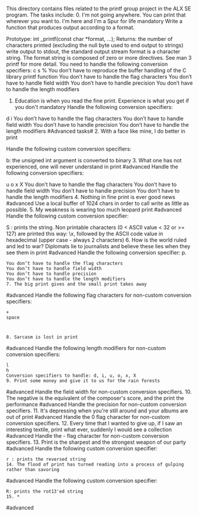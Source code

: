 This directory contains files related to the printf group project in the ALX SE program. The tasks include:
0. I'm not going anywhere. You can print that wherever you want to. I'm here and I'm a Spur for life
mandatory
Write a function that produces output according to a format.

Prototype: int _printf(const char *format, ...);
Returns: the number of characters printed (excluding the null byte used to end output to strings)
write output to stdout, the standard output stream
format is a character string. The format string is composed of zero or more directives. See man 3 printf for more detail. You need to handle the following conversion specifiers:
c
s
%
You don’t have to reproduce the buffer handling of the C library printf function
You don’t have to handle the flag characters
You don’t have to handle field width
You don’t have to handle precision
You don’t have to handle the length modifiers
1. Education is when you read the fine print. Experience is what you get if you don't
mandatory
Handle the following conversion specifiers:

d
i
You don’t have to handle the flag characters
You don’t have to handle field width
You don’t have to handle precision
You don’t have to handle the length modifiers
#Advanced tasks#
2. With a face like mine, I do better in print

Handle the following custom conversion specifiers:

b: the unsigned int argument is converted to binary
3. What one has not experienced, one will never understand in print
#advanced
Handle the following conversion specifiers:

u
o
x
X
You don’t have to handle the flag characters
You don’t have to handle field width
You don’t have to handle precision
You don’t have to handle the length modifiers
4. Nothing in fine print is ever good news
#advanced
Use a local buffer of 1024 chars in order to call write as little as possible.
5. My weakness is wearing too much leopard print
#advanced
Handle the following custom conversion specifier:

S : prints the string.
Non printable characters (0 < ASCII value < 32 or >= 127) are printed this way: \x, followed by the ASCII code value in hexadecimal (upper case - always 2 characters)
	6. How is the world ruled and led to war? Diplomats lie to journalists and believe these lies when they see them in print
#advanced
	Handle the following conversion specifier: p.

	You don’t have to handle the flag characters
	You don’t have to handle field width
	You don’t have to handle precision
	You don’t have to handle the length modifiers
	7. The big print gives and the small print takes away
#advanced
	Handle the following flag characters for non-custom conversion specifiers:

	+
	space
#
	8. Sarcasm is lost in print
#advanced
	Handle the following length modifiers for non-custom conversion specifiers:

	l
	h
	Conversion specifiers to handle: d, i, u, o, x, X
	9. Print some money and give it to us for the rain forests
#advanced
	Handle the field width for non-custom conversion specifiers.
	10. The negative is the equivalent of the composer's score, and the print the performance
#advanced
	Handle the precision for non-custom conversion specifiers.
	11. It's depressing when you're still around and your albums are out of print
#advanced
	Handle the 0 flag character for non-custom conversion specifiers.
	12. Every time that I wanted to give up, if I saw an interesting textile, print what ever, suddenly I would see a collection
#advanced
	Handle the - flag character for non-custom conversion specifiers.
	13. Print is the sharpest and the strongest weapon of our party
#advanced
	Handle the following custom conversion specifier:

	r : prints the reversed string
	14. The flood of print has turned reading into a process of gulping rather than savoring
#advanced
	Handle the following custom conversion specifier:

	R: prints the rot13'ed string
	15. *
#advanced
